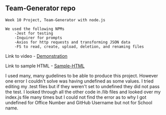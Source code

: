 ## Team-Generator repo
    Week 10 Project, Team-Generator with node.js

    We used the following NPMs
        -Jest for testing
        -Inquirer for prompts
        -Axios for http requests and transforming JSON data
        -FS to read, create, upload, deletion, and renaming files

Link to video - [Demonstration](https://drive.google.com/file/d/1tV8yF5FQ_gjmOYnSwnI13IBRt4NvP2np/view?usp=sharing)

Link to sample HTML - [Sample-HTML](https://drive.google.com/file/d/15fKpKg2Ue5OibAlXuX7Rxeig_csrYWTi/view?usp=sharing)

I used many, many gudelines to be able to produce this project. However one error
I couldn't solve was having undefined as some values. I tried editing my .test files
but if they weren't set to undefined they did not pass the test. I looked through all the other
code in /lib files and looked over my index.js file many times but I could not find the error as to why 
I got undefined for Office Number and GitHub Username but not for School name.
